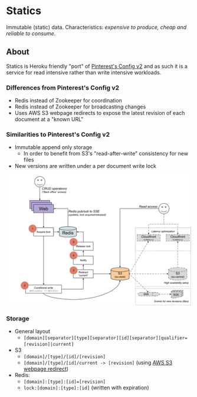 # Statics

Immutable (static) data. Characteristics: _expensive to produce, cheap and reliable to consume_.

## About

Statics is Heroku friendly "port" of [Pinterest's Config v2](http://engineering.pinterest.com/post/112895488589/serving-configuration-data-at-scale-with-high)
and as such it is a service for read intensive rather than write intensive workloads.

### Differences from Pinterest's Config v2

* Redis instead of Zookeeper for coordination
* Redis instead of Zookeeper for broadcasting changes
* Uses AWS S3 webpage redirects to expose the latest revision of each document at a "known URL"

### Similarities to Pinterest's Config v2

* Immutable append only storage
  * In order to benefit from S3's "read-after-write" consistency for new files
* New versions are written under a per document write lock

<img src="design.svg"/>

### Storage

* General layout
   * `[domain][separator][type][separator][id][separator][qualifier=[revision]|current]`
* S3
   * `[domain]/[type]/[id]/[revision]`
   * `[domain]/[type]/[id]/current -> [revision]` (using [AWS S3 webpage redirect](http://docs.aws.amazon.com/AmazonS3/latest/dev/how-to-page-redirect.html))
* Redis:
   * `[domain]:[type]:[id]=[revision]`
   * `lock:[domain]:[type]:[id]` (written with expiration)
